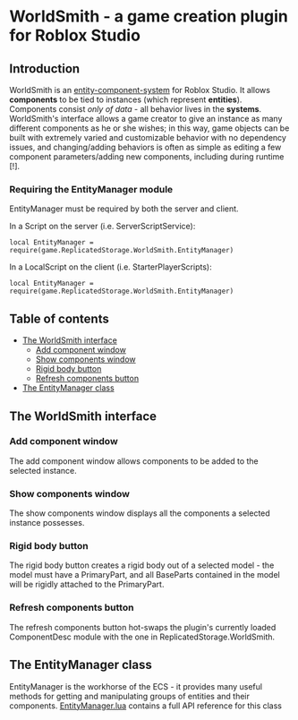 # WorldSmith -  a game creation plugin for Roblox Studio

## Introduction

WorldSmith is an [entity-component-system](https://en.wikipedia.org/wiki/Entity–component–system) for Roblox Studio. It allows **components** to be tied to instances (which represent **entities**). Components consist *only of data* - all behavior lives in the **systems**. WorldSmith's interface allows a game creator to give an instance as many different components as he or she wishes; in this way, game objects can be built with extremely varied and customizable behavior with no dependency issues, and changing/adding behaviors is often as simple as editing a few component parameters/adding new components, including during runtime \[!].

### Requiring the EntityManager module
EntityManager must be required by both the server and client.

In a Script on the server (i.e. ServerScriptService):
```
local EntityManager = require(game.ReplicatedStorage.WorldSmith.EntityManager)
```

In a LocalScript on the client (i.e. StarterPlayerScripts):
```
local EntityManager = require(game.ReplicatedStorage.WorldSmith.EntityManager)
```

## Table of contents

- [The WorldSmith interface](https://github.com/kennethloeffler/WorldSmith#the-worldsmith-interface)
  - [Add component window](https://github.com/kennethloeffler/WorldSmith#add-component-window)
  - [Show components window](https://github.com/kennethloeffler/WorldSmith#show-components-window)
  - [Rigid body button](https://github.com/kennethloeffler/WorldSmith#rigid-body-button)
  - [Refresh components button](https://github.com/kennethloeffler/WorldSmith#refresh-components-button)
 - [The EntityManager class](https://github.com/kennethloeffler/WorldSmith#EntityManager)
  
## The WorldSmith interface
### Add component window
The add component window allows components to be added to the selected instance.
### Show components window
The show components window displays all the components a selected instance possesses. 
### Rigid body button
The rigid body button creates a rigid body out of a selected model - the model must have a PrimaryPart, and all BaseParts contained in the model will be rigidly attached to the PrimaryPart.
### Refresh components button
The refresh components button hot-swaps the plugin's currently loaded ComponentDesc module with the one in ReplicatedStorage.WorldSmith.

## The EntityManager class
EntityManager is the workhorse of the ECS - it provides many useful methods for getting and manipulating groups of entities and their components. [EntityManager.lua](https://github.com/kennethloeffler/WorldSmith/blob/master/WorldSmith/EntityManager.lua) contains a full API reference for this class
